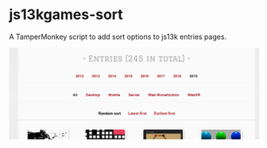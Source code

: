 # js13kgames-sort

A TamperMonkey script to add sort options to js13k entries pages.

![Screenshot of js13kgames sort script in action](screenshot.png)
